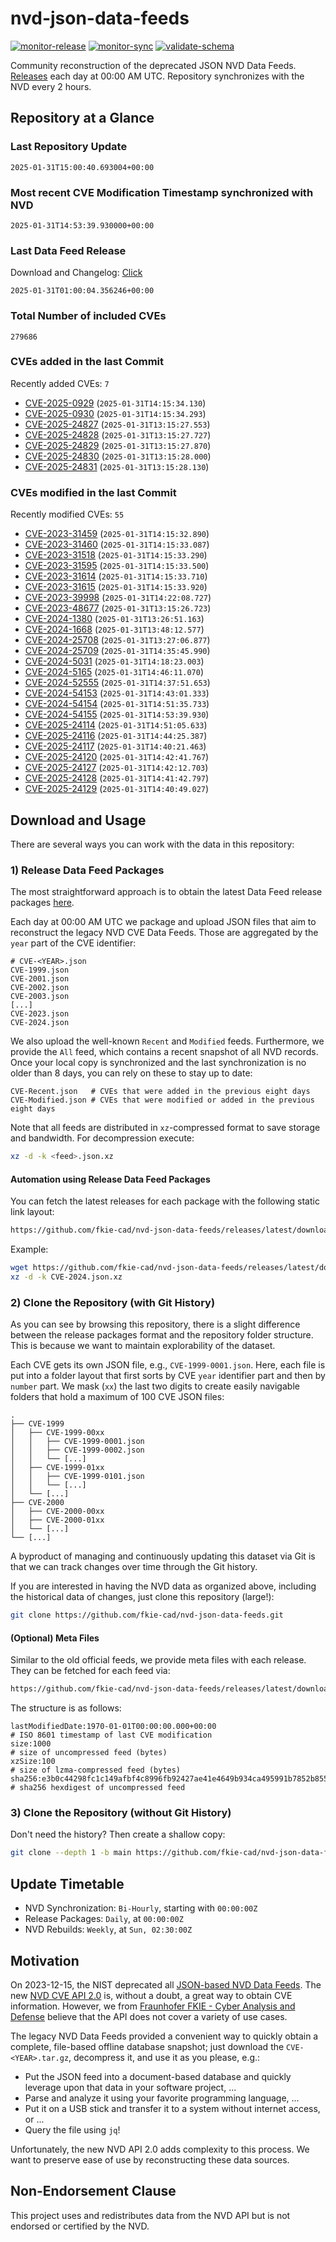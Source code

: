 # nvd-json-data-feeds

[![monitor-release](https://github.com/fkie-cad/nvd-json-data-feeds/actions/workflows/monitor_release.yml/badge.svg)](https://github.com/fkie-cad/nvd-json-data-feeds/actions/workflows/monitor_release.yml)
[![monitor-sync](https://github.com/fkie-cad/nvd-json-data-feeds/actions/workflows/monitor_sync.yml/badge.svg)](https://github.com/fkie-cad/nvd-json-data-feeds/actions/workflows/monitor_sync.yml)
[![validate-schema](https://github.com/fkie-cad/nvd-json-data-feeds/actions/workflows/validate_schema.yml/badge.svg)](https://github.com/fkie-cad/nvd-json-data-feeds/actions/workflows/validate_schema.yml)

Community reconstruction of the deprecated JSON NVD Data Feeds.
[Releases](https://github.com/fkie-cad/nvd-json-data-feeds/releases/latest) each day at 00:00 AM UTC.
Repository synchronizes with the NVD every 2 hours.

## Repository at a Glance

### Last Repository Update

```plain
2025-01-31T15:00:40.693004+00:00
```

### Most recent CVE Modification Timestamp synchronized with NVD

```plain
2025-01-31T14:53:39.930000+00:00
```

### Last Data Feed Release

Download and Changelog: [Click](https://github.com/fkie-cad/nvd-json-data-feeds/releases/latest)

```plain
2025-01-31T01:00:04.356246+00:00
```

### Total Number of included CVEs

```plain
279686
```

### CVEs added in the last Commit

Recently added CVEs: `7`

- [CVE-2025-0929](CVE-2025/CVE-2025-09xx/CVE-2025-0929.json) (`2025-01-31T14:15:34.130`)
- [CVE-2025-0930](CVE-2025/CVE-2025-09xx/CVE-2025-0930.json) (`2025-01-31T14:15:34.293`)
- [CVE-2025-24827](CVE-2025/CVE-2025-248xx/CVE-2025-24827.json) (`2025-01-31T13:15:27.553`)
- [CVE-2025-24828](CVE-2025/CVE-2025-248xx/CVE-2025-24828.json) (`2025-01-31T13:15:27.727`)
- [CVE-2025-24829](CVE-2025/CVE-2025-248xx/CVE-2025-24829.json) (`2025-01-31T13:15:27.870`)
- [CVE-2025-24830](CVE-2025/CVE-2025-248xx/CVE-2025-24830.json) (`2025-01-31T13:15:28.000`)
- [CVE-2025-24831](CVE-2025/CVE-2025-248xx/CVE-2025-24831.json) (`2025-01-31T13:15:28.130`)


### CVEs modified in the last Commit

Recently modified CVEs: `55`

- [CVE-2023-31459](CVE-2023/CVE-2023-314xx/CVE-2023-31459.json) (`2025-01-31T14:15:32.890`)
- [CVE-2023-31460](CVE-2023/CVE-2023-314xx/CVE-2023-31460.json) (`2025-01-31T14:15:33.087`)
- [CVE-2023-31518](CVE-2023/CVE-2023-315xx/CVE-2023-31518.json) (`2025-01-31T14:15:33.290`)
- [CVE-2023-31595](CVE-2023/CVE-2023-315xx/CVE-2023-31595.json) (`2025-01-31T14:15:33.500`)
- [CVE-2023-31614](CVE-2023/CVE-2023-316xx/CVE-2023-31614.json) (`2025-01-31T14:15:33.710`)
- [CVE-2023-31615](CVE-2023/CVE-2023-316xx/CVE-2023-31615.json) (`2025-01-31T14:15:33.920`)
- [CVE-2023-39998](CVE-2023/CVE-2023-399xx/CVE-2023-39998.json) (`2025-01-31T14:22:08.727`)
- [CVE-2023-48677](CVE-2023/CVE-2023-486xx/CVE-2023-48677.json) (`2025-01-31T13:15:26.723`)
- [CVE-2024-1380](CVE-2024/CVE-2024-13xx/CVE-2024-1380.json) (`2025-01-31T13:26:51.163`)
- [CVE-2024-1668](CVE-2024/CVE-2024-16xx/CVE-2024-1668.json) (`2025-01-31T13:48:12.577`)
- [CVE-2024-25708](CVE-2024/CVE-2024-257xx/CVE-2024-25708.json) (`2025-01-31T13:27:06.877`)
- [CVE-2024-25709](CVE-2024/CVE-2024-257xx/CVE-2024-25709.json) (`2025-01-31T14:35:45.990`)
- [CVE-2024-5031](CVE-2024/CVE-2024-50xx/CVE-2024-5031.json) (`2025-01-31T14:18:23.003`)
- [CVE-2024-5165](CVE-2024/CVE-2024-51xx/CVE-2024-5165.json) (`2025-01-31T14:46:11.070`)
- [CVE-2024-52555](CVE-2024/CVE-2024-525xx/CVE-2024-52555.json) (`2025-01-31T14:37:51.653`)
- [CVE-2024-54153](CVE-2024/CVE-2024-541xx/CVE-2024-54153.json) (`2025-01-31T14:43:01.333`)
- [CVE-2024-54154](CVE-2024/CVE-2024-541xx/CVE-2024-54154.json) (`2025-01-31T14:51:35.733`)
- [CVE-2024-54155](CVE-2024/CVE-2024-541xx/CVE-2024-54155.json) (`2025-01-31T14:53:39.930`)
- [CVE-2025-24114](CVE-2025/CVE-2025-241xx/CVE-2025-24114.json) (`2025-01-31T14:51:05.633`)
- [CVE-2025-24116](CVE-2025/CVE-2025-241xx/CVE-2025-24116.json) (`2025-01-31T14:44:25.387`)
- [CVE-2025-24117](CVE-2025/CVE-2025-241xx/CVE-2025-24117.json) (`2025-01-31T14:40:21.463`)
- [CVE-2025-24120](CVE-2025/CVE-2025-241xx/CVE-2025-24120.json) (`2025-01-31T14:42:41.767`)
- [CVE-2025-24127](CVE-2025/CVE-2025-241xx/CVE-2025-24127.json) (`2025-01-31T14:42:12.703`)
- [CVE-2025-24128](CVE-2025/CVE-2025-241xx/CVE-2025-24128.json) (`2025-01-31T14:41:42.797`)
- [CVE-2025-24129](CVE-2025/CVE-2025-241xx/CVE-2025-24129.json) (`2025-01-31T14:40:49.027`)


## Download and Usage

There are several ways you can work with the data in this repository:

### 1) Release Data Feed Packages

The most straightforward approach is to obtain the latest Data Feed release packages [here](https://github.com/fkie-cad/nvd-json-data-feeds/releases/latest).

Each day at 00:00 AM UTC we package and upload JSON files that aim to reconstruct the legacy NVD CVE Data Feeds.
Those are aggregated by the `year` part of the CVE identifier:

```
# CVE-<YEAR>.json
CVE-1999.json
CVE-2001.json
CVE-2002.json
CVE-2003.json
[...]
CVE-2023.json
CVE-2024.json
```

We also upload the well-known `Recent` and `Modified` feeds.
Furthermore, we provide the `All` feed, which contains a recent snapshot of all NVD records.
Once your local copy is synchronized and the last synchronization is no older than 8 days, you can rely on these to stay up to date:

```plain
CVE-Recent.json   # CVEs that were added in the previous eight days
CVE-Modified.json # CVEs that were modified or added in the previous eight days
```

Note that all feeds are distributed in `xz`-compressed format to save storage and bandwidth.
For decompression execute:

```sh
xz -d -k <feed>.json.xz
```

#### Automation using Release Data Feed Packages

You can fetch the latest releases for each package with the following static link layout:

```sh
https://github.com/fkie-cad/nvd-json-data-feeds/releases/latest/download/CVE-<YEAR>.json.xz
```

Example:

```sh
wget https://github.com/fkie-cad/nvd-json-data-feeds/releases/latest/download/CVE-2024.json.xz
xz -d -k CVE-2024.json.xz
```

### 2) Clone the Repository (with Git History)

As you can see by browsing this repository, there is a slight difference between the release packages format and the repository folder structure.
This is because we want to maintain explorability of the dataset.

Each CVE gets its own JSON file, e.g., `CVE-1999-0001.json`.
Here, each file is put into a folder layout that first sorts by CVE `year` identifier part and then by `number` part.
We mask (`xx`) the last two digits to create easily navigable folders that hold a maximum of 100 CVE JSON files:

```plain
.
├── CVE-1999
│   ├── CVE-1999-00xx
│   │   ├── CVE-1999-0001.json
│   │   ├── CVE-1999-0002.json
│   │   └── [...]
│   ├── CVE-1999-01xx
│   │   ├── CVE-1999-0101.json
│   │   └── [...]
│   └── [...]
├── CVE-2000
│   ├── CVE-2000-00xx
│   ├── CVE-2000-01xx
│   └── [...]
└── [...]
```

A byproduct of managing and continuously updating this dataset via Git is that we can track changes over time through the Git history.

If you are interested in having the NVD data as organized above, including the historical data of changes, just clone this repository (large!):

```sh
git clone https://github.com/fkie-cad/nvd-json-data-feeds.git
```

#### (Optional) Meta Files

Similar to the old official feeds, we provide meta files with each release. They can be fetched for each feed via:

```sh
https://github.com/fkie-cad/nvd-json-data-feeds/releases/latest/download/CVE-<YEAR>.meta
```

The structure is as follows:

```plain
lastModifiedDate:1970-01-01T00:00:00.000+00:00                          # ISO 8601 timestamp of last CVE modification
size:1000                                                               # size of uncompressed feed (bytes)
xzSize:100                                                              # size of lzma-compressed feed (bytes)
sha256:e3b0c44298fc1c149afbf4c8996fb92427ae41e4649b934ca495991b7852b855 # sha256 hexdigest of uncompressed feed
```

### 3) Clone the Repository (without Git History)

Don't need the history? Then create a shallow copy:

```sh
git clone --depth 1 -b main https://github.com/fkie-cad/nvd-json-data-feeds.git
```


## Update Timetable

* NVD Synchronization: `Bi-Hourly`, starting with `00:00:00Z`
* Release Packages: `Daily`, at `00:00:00Z`
* NVD Rebuilds: `Weekly`, at `Sun, 02:30:00Z`


## Motivation

On 2023-12-15, the NIST deprecated all [JSON-based NVD Data Feeds](https://nvd.nist.gov/vuln/data-feeds#divRetirementBanner-1).
The new [NVD CVE API 2.0](https://nvd.nist.gov/developers/vulnerabilities) is, without a doubt, a great way to obtain CVE information.
However, we from [Fraunhofer FKIE - Cyber Analysis and Defense](https://www.fkie.fraunhofer.de/en/departments/cad.html) believe that the API does not cover a variety of use cases.

The legacy NVD Data Feeds provided a convenient way to quickly obtain a complete, file-based offline database snapshot; just download the `CVE-<YEAR>.tar.gz`, decompress it, and use it as you please, e.g.:

- Put the JSON feed into a document-based database and quickly leverage upon that data in your software project, ...
- Parse and analyze it using your favorite programming language, ...
- Put it on a USB stick and transfer it to a system without internet access, or ...
- Query the file using `jq`!

Unfortunately, the new NVD API 2.0 adds complexity to this process.
We want to preserve ease of use by reconstructing these data sources.

## Non-Endorsement Clause

This project uses and redistributes data from the NVD API but is not endorsed or certified by the NVD.
